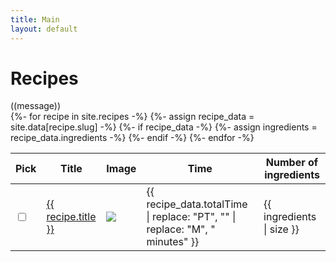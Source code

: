 ```yaml
---
title: Main
layout: default
---
```

<h1>Recipes</h1>
  <div class = "row">
    <div class = "col-sm-6" id="app">
      ((message))
    </div>
    <div class = "col-sm-6">
      <table class="table table-striped-columns">
        <thead>
          <tr>
            <th>Pick</th>
            <th>Title</th>
            <th>Image</th>
            <th>Time</th>
            <th>Number of ingredients</th>
          </tr>
        </thead>
        <tbody>
          {%- for recipe in site.recipes -%}
            {%- assign recipe_data = site.data[recipe.slug] -%}
            {%- if recipe_data -%}
              {%- assign ingredients = recipe_data.ingredients -%}
          <tr>
            <td><input type = "checkbox"></td>
            <td><a href="{{ recipe.url | relative_url }}">{{ recipe.title }}</a></td>
            <td><img style="max-width:100px" class="img-fluid" src="/images/{{ recipe.slug }}.jpg"></td>
            <td>{{ recipe_data.totalTime | replace: "PT", "" | replace: "M", " minutes"  }}</td>
            <td>{{ ingredients | size }}</td>
          </tr>
            {%- endif -%}
          {%- endfor -%}
        </tbody>
      </table>
    </div>
    <script>
      const { createApp, ref } = Vue
      const app = createApp({
          setup() {
            const message = ref('Hello vue!')
            return {
              message
            }
          }
        })
    app.config.compilerOptions.delimiters = ['((', '))']
    app.mount('#app')
  </script>
